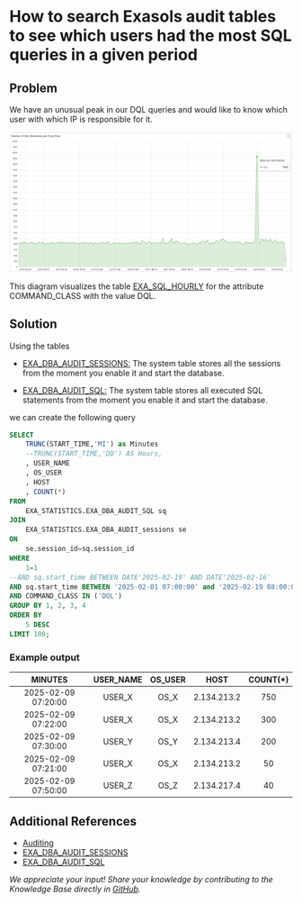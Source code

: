 
# How to search Exasols audit tables to see which users had the most SQL queries in a given period

## Problem

We have an unusual peak in our DQL queries and would like to know which user with which IP is responsible for it.

![Peak](images/PeggySchmidtMittenzweiDQLHighPeak2.png)

This diagram visualizes the table [EXA_SQL_HOURLY](https://docs.exasol.com/db/latest/sql_references/system_tables/statistical/exa_dba_audit_sql.htm) for the attribute COMMAND_CLASS with the value DQL.

## Solution

Using the tables 
* [EXA_DBA_AUDIT_SESSIONS:](https://docs.exasol.com/db/latest/sql_references/system_tables/statistical/exa_dba_audit_sessions.htm) The system table stores all the sessions from the moment you enable it and start the database.

* [EXA_DBA_AUDIT_SQL:](https://docs.exasol.com/db/latest/sql_references/system_tables/statistical/exa_dba_audit_sql.htm) The system table stores all executed SQL statements from the moment you enable it and start the database.

we can create the following query 

```sql
SELECT
    TRUNC(START_TIME,'MI') as Minutes
    --TRUNC(START_TIME,'DD') AS Hours,
    , USER_NAME                 
    , OS_USER
    , HOST
    , COUNT(*)
FROM
    EXA_STATISTICS.EXA_DBA_AUDIT_SQL sq
JOIN
    EXA_STATISTICS.EXA_DBA_AUDIT_sessions se
ON
    se.session_id=sq.session_id
WHERE
    1=1
--AND sq.start_time BETWEEN DATE'2025-02-19' AND DATE'2025-02-16'
AND sq.start_time BETWEEN '2025-02-01 07:00:00' and '2025-02-19 08:00:00'
AND COMMAND_CLASS IN ('DQL')
GROUP BY 1, 2, 3, 4
ORDER BY 
    5 DESC 
LIMIT 100;
```

### Example output

| MINUTES | USER_NAME | OS_USER | HOST | COUNT(*) |
| :---:   | :---: | :---: | :---: | :---: |
|2025-02-09 07:20:00|USER_X|OS_X|2.134.213.2|750|
|2025-02-09 07:22:00|USER_X|OS_X|2.134.213.2|300|
|2025-02-09 07:30:00|USER_Y|OS_Y|2.134.213.4|200|
|2025-02-09 07:21:00|USER_X|OS_X|2.134.213.2|50|
|2025-02-09 07:50:00|USER_Z|OS_Z|2.134.217.4|40|

## Additional References

* [Auditing](https://docs.exasol.com/db/latest/database_concepts/auditing.htm)
* [EXA_DBA_AUDIT_SESSIONS](https://docs.exasol.com/db/latest/sql_references/system_tables/statistical/exa_dba_audit_sessions.htm)
* [EXA_DBA_AUDIT_SQL](https://docs.exasol.com/db/latest/sql_references/system_tables/statistical/exa_dba_audit_sql.htm) 


*We appreciate your input! Share your knowledge by contributing to the Knowledge Base directly in [GitHub](https://github.com/exasol/public-knowledgebase).* 
